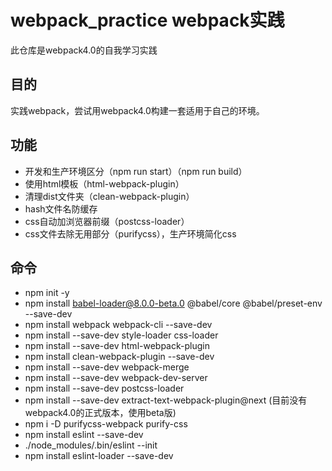 # webpack_practice webpack实践
此仓库是webpack4.0的自我学习实践
## 目的
实践webpack，尝试用webpack4.0构建一套适用于自己的环境。

## 功能
* 开发和生产环境区分（npm run start）（npm run build）
* 使用html模板（html-webpack-plugin）
* 清理dist文件夹（clean-webpack-plugin）
* hash文件名防缓存
* css自动加浏览器前缀（postcss-loader）
* css文件去除无用部分（purifycss），生产环境简化css

## 命令
* npm init -y
* npm install babel-loader@8.0.0-beta.0 @babel/core @babel/preset-env --save-dev
* npm install webpack webpack-cli --save-dev
* npm install --save-dev style-loader css-loader
* npm install --save-dev html-webpack-plugin
* npm install clean-webpack-plugin --save-dev
* npm install --save-dev webpack-merge
* npm install --save-dev webpack-dev-server
* npm install --save-dev postcss-loader
* npm install --save-dev extract-text-webpack-plugin@next (目前没有webpack4.0的正式版本，使用beta版)
* npm i -D purifycss-webpack purify-css
* npm install eslint --save-dev
* ./node_modules/.bin/eslint --init
* npm install eslint-loader --save-dev
